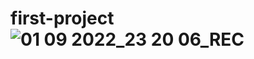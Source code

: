 # first-project![01 09 2022_23 20 06_REC](https://user-images.githubusercontent.com/76767906/187980278-42d3c8df-037f-4b2e-8ee0-e77417585117.png)

